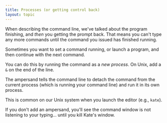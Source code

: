 ```yaml
---
title: Processes (or getting control back)
layout: topic
---
```


When describing the command line, we've talked about the program finishing, and
_then_ you getting the prompt back. That means you can't type any more commands
until the command you issued has finished running.

Sometimes you want to set a command running, or launch a program, and then
continue with the next command.

You can do this by running the command as a _new process_. On Unix, add a `&`
on the end of the line.

The ampersand tells the command line to detach the command from the current
process (which is running your command line) and run it in its own process.

This is common on our Unix system when you launch the editor (e.g., `kate`).

If you don't add an ampersand, you'll see the command window is not listening
to your typing... until you kill Kate's window.
